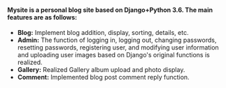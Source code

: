 #### Mysite is a personal blog site based on Django+Python 3.6. The main features are as follows:
- **Blog:** Implement blog addition, display, sorting, details, etc.
- **Admin:** The function of logging in, logging out, changing passwords, resetting passwords, registering user, and modifying user information and uploading user images based on Django's original functions is realized.
- **Gallery:** Realized Gallery album upload and photo display.
- **Comment:** Implemented blog post comment reply function.
